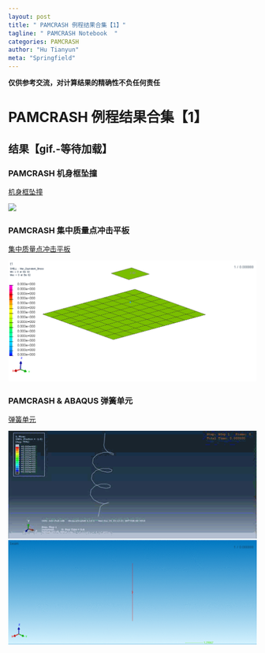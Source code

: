 ```yaml
---
layout: post
title: " PAMCRASH 例程结果合集【1】"
tagline: " PAMCRASH Notebook  "
categories: PAMCRASH
author: "Hu Tianyun"
meta: "Springfield"
---
```

**仅供参考交流，对计算结果的精确性不负任何责任**

# PAMCRASH 例程结果合集【1】
## 结果【gif.-等待加载】

### PAMCRASH 机身框坠撞 
[机身框坠撞](https://www.spacehu.top/pamcrash/2018/12/19/pamcrash-plane_cargo.html)

<img  src="/post_img/plane_cargo/demo3_1-remesh_001.gif"  data-canonical-src="/post_img/plane_cargo/demo3_1-remesh_001.gif" />


### PAMCRASH 集中质量点冲击平板
[集中质量点冲击平板](https://www.spacehu.top/pamcrash/2019/03/21/pamcrash-node-impact-surf.html)

<img src="/post_img/PAM_MASS_IMPACT/node_mass3-part-cont_001.gif" data-canonical-src="/post_img/PAM_MASS_IMPACT/node_mass3-part-cont_001.gif" />

### PAMCRASH & ABAQUS 弹簧单元
[弹簧单元](https://www.spacehu.top/pamcrash/2018/12/25/pamcrash-abaqus-spring.html)

<img  src="/post_img/pam-aba-spring/aba_res1.gif" data-canonical-src="/post_img/pam-aba-spring/aba_res1.gif" />

<img  src="/post_img/pam-aba-spring/mass-spring-0.002-0.1_001.gif"  data-canonical-src="/post_img/pam-aba-spring/mass-spring-0.002-0.1_001.gif" />